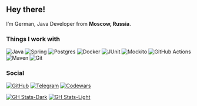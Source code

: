 ## Hey there!

I’m German, Java Developer from **Moscow, Russia**.

### Things I work with

![Java](https://img.shields.io/badge/java-grey.svg?style=for-the-badge&logo=java&logoColor=white) ![Spring](https://img.shields.io/badge/spring-grey.svg?style=for-the-badge&logo=spring&logoColor=white) ![Postgres](https://img.shields.io/badge/postgres-grey.svg?style=for-the-badge&logo=postgresql&logoColor=white) ![Docker](https://img.shields.io/badge/docker-grey.svg?style=for-the-badge&logo=docker&logoColor=white) ![JUnit](https://img.shields.io/badge/junit-grey.svg?style=for-the-badge&logo=junit5&logoColor=white) ![Mockito](https://img.shields.io/badge/mockito-grey.svg?style=for-the-badge&logo=mockito&logoColor=white) ![GitHub Actions](https://img.shields.io/badge/github_actions-grey.svg?style=for-the-badge&logo=github-actions&logoColor=white) ![Maven](https://img.shields.io/badge/maven-grey.svg?style=for-the-badge&logo=apache-maven&logoColor=white) ![Git](https://img.shields.io/badge/git-grey.svg?style=for-the-badge&logo=git&logoColor=white)

### Social

[![GitHub](https://img.shields.io/badge/github-grey.svg?style=for-the-badge&logo=github&logoColor=white)](https://github.com/DawydowGerman) [![Telegram](https://img.shields.io/badge/Telegram-2CA5E0?style=for-the-badge&logo=telegram&logoColor=white)](https://t.me/german_davydov) [![Codewars](https://img.shields.io/badge/Codewars-grey?style=for-the-badge&logo=codewars&logoColor=red)](https://www.codewars.com/users/dawydow.german) 

[![GH Stats-Dark](https://github-readme-stats.vercel.app/api?username=DawydowGerman&show_icons=true&theme=dark&include_all_commits=true&hide_rank=true#gh-dark-mode-only)](https://github.com/DawydowGerman/#gh-dark-mode-only)
[![GH Stats-Light](https://github-readme-stats.vercel.app/api?username=DawydowGerman&show_icons=true&theme=default&include_all_commits=true&hide_rank=true#gh-light-mode-only)](https://github.com/DawydowGerman/#gh-light-mode-only)
